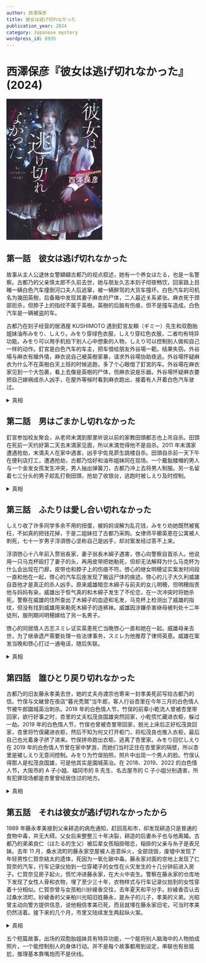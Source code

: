 ```yaml
---
author: 西澤保彦
title: 彼女は逃げ切れなかった
publication_year: 2024
category: Japanese mystery
wordpress_id: 6935
---
```


# 西澤保彦『彼女は逃げ切れなかった』(2024)

<img src=images/2024_cover.jpg width=250/>

## 第一話　彼女は逃げ切れなかった

故事从主人公退休女警纐纈古都乃的视点叙述，她有一个养女ほたる，也是一名警察。古都乃的父亲慎太郎不久前去世，她与朋友久志本刻子彻夜畅饮，回家路上目睹一辆白色汽车撞倒河口夫人后逃窜，被一辆醉驾的大货车撞坏。白色汽车的司机名为幾田英樹，后备箱中发现其妻子麻衣的尸体，二人最近关系紧张。麻衣死于颈部扼杀，但脖子上的指纹不属于英樹。英樹的后脑有伤痕，但不是撞车造成。白色汽车是一辆被盗的车。

古都乃在刻子经营的居酒屋 KUSHIMOTO 遇到釘宮友頼（ギミー）先生和双胞胎姐妹油布みをり、しえり。みをり穿绿色衣服，しえり穿红色衣服，二者均有特异功能。みをり可以用手机拍下别人心中想象的人物，しえり可以控制别人做和自己一样的动作。釘宮是白色汽车的车主，把车借给朋友外谷場一範，结果失窃。外谷場与麻衣有婚外情，麻衣说自己被英樹家暴，请求外谷場协助夜逃。外谷場怀疑麻衣为什么不在英樹白天上班的时候逃跑，多了个心眼借了釘宮的车。外谷場在麻衣家见到一个大包裹，看上去像是英樹的尸体，但麻衣说是乐器。外谷場怀疑麻衣要把自己嫁祸成杀人凶手，在屋外等候时看到麻衣跑出，接着有人开着白色汽车驶过。

<details><summary>真相</summary>
河口与英樹有染，杀死了麻衣，伪装成麻衣接近外谷場，让他帮助弃尸，后备箱里的尸体是麻衣。河口与英樹在家中发生冲突，河口打伤英樹后跑出，英樹驾车追赶，把河口撞倒。
</details>

## 第二話　男はごまかし切れなかった

釘宮参加校友聚会，从老师末満到那里听说以前的家教田頭都志也上吊自杀。田頭在死前一天约好第二天去末満家见面，所以末満觉得他不是自杀。2011 年末満家遭遇抢劫，末満夫人在家中遇害，凶手宇佐見昴生跳楼自杀。田頭自杀前一天下午在便利店打工，遭遇抢劫，古都乃恰好和油布姐妹同在现场。一个戴骷髅帽的男人与一个金发女孩发生冲突，男人抽出弹簧刀，古都乃冲上去将男人制服。另一名留着七三分头的男子趁乱打倒田頭，抢劫了收银台，逃跑时被しえり及时控制。

<details><summary>真相</summary>
宇佐見闯入末満家，殴打末満妻子后离开，末満回家后趁机将妻子杀死，嫁祸宇佐見。田頭目睹七三分头男人趁乱打劫，意识到末満杀妻真相，所以联系末満。
</details>

## 第三話　ふたりは愛し合い切れなかった

しえり收了许多同学多余不用的扭蛋，被妈妈误解为乱花钱，みをり劝她既然被冤枉，不如真的把钱花掉，于是二姐妹拉了古都乃采购。女律师平櫛英恵在公寓被人刺死，七十一岁男子浮須啓心坚称自己是凶手，却对案发经过答不上来。

浮須啓心十八年前入赘翁長家，妻子翁長木綿子遇害，啓心向警察自首杀人。他说用一只马克杯殴打了妻子的头，再用皮带把她勒死，但却无法解释为什么马克杯为什么会出现在门廊，皮带也和脖子上的伤痕不符。啓心的继女明穂证实案发时间段一直和他在一起，啓心的汽车后座发现了搬运尸体的痕迹。啓心的儿子大久利威雄自首他才是真正的杀人凶手。原来威雄暗恋木綿子与前夫的女儿明穂，但明穂指责他与妈妈有染，威雄出于怄气真的和木綿子发生了不伦恋，在一次冲突时将她杀死。警察在威雄的住所查出了木綿子的血迹和毛发，马克杯上检测出了威雄的指纹，但没有找到威雄用来勒死木綿子的连裤袜。威雄因涉嫌杀害继母被判处十二年徒刑，服刑期间明穂嫁给了另一名男子。

啓心的同居情人古志スミレ证实英恵死亡当晚啓心一直和她在一起。威雄母亲去世，为了继承遗产需要处理一些法律事务，スミレ为他推荐了律师英恵。威雄在案发当晚和啓心打过一通电话，随后失联。

<details><summary>真相</summary>
威雄的生母大久利数江和继母木綿子都怀疑威雄对明穂有意，同时闯入威雄家，二人发生冲突，数江用马克杯打倒木綿子，用围巾将其勒死。明穂和威雄先后来到房间，彼此以为对方是凶手，威雄向啓心求助，啓心以为威雄是凶手，帮他掩护。威雄坐了十二年牢，数江以为他甘愿替自己坐牢。威雄了解到了真相，意识到明穂把自己当成了杀人犯，自己替她坐牢毫无意义，于是自暴自弃，决定变成真的杀人犯。他杀死英恵是因为英恵和明穂的丈夫在同一间律所，自己的杀人行径一定会传到明穂耳中。
</details>

## 第四話　誰ひとり戻り切れなかった

古都乃的旧友藤永孝美去世，她的丈夫舟渡宗也寄来一封孝美死前写给古都乃的信。竹俣与文継曾在夜店“暮光秃鹫”当牛郎，客人行谷杏里在今年三月的白色情人节被牛郎園城英治刺杀。2018 年的白色情人节，竹俣的前辈小乾流人曾被杏里带回家，欲行好事之时，杏里的丈夫松茂良国雄突然回家，小乾慌忙藏进衣柜，躲过一劫。2019 年的白色情人节，竹俣也曾被杏里带回家，脱光上床后正好松茂良回家，杏里将竹俣藏进衣柜，然后不知为何又打开柜门，将松茂良也推入衣柜，最后自己也光着身子挤了进来。竹俣拼命跑出衣柜，逃离了杏里家。みをり回忆しえり在 2019 年的白色情人节曾在家中梦游，而她们当时正住在杏里家的隔壁，所以杏里是被しえり无意间控制。みをり为竹俣拍照，照片中出现一个男人的脸。竹俣认得那人是松茂良国雄，可是他其实是園城英治。在 2018、2019、2022 的白色情人节，大阪市的 A 子小姐、福冈市的 B 先生、名古屋市的 C 子小姐分别遇害，所有犯罪现场都是杏里曾经居住过的地方。

<details><summary>真相</summary>
松茂良帮杏里杀死三名受害者，与此同时園城扮演杏里丈夫捉奸，替松茂良提供不在场证明。2022 年的白色情人节，杏里正要出门去夜店，赶上竹俣入室抢劫，竹俣误将杏里刺死。竹俣有了之前的经验，担心松茂良马上回来，所以将杏里藏入衣柜逃跑。竹俣选择去杏里家行窃，是因为之前去过，知道如何避开监控摄像头。
</details>

## 第五話　それは彼女が逃げ切れなかったから

1989 年藤永孝美接到父亲耕造的病危通知，赶回高和市，却发现耕造只是普通的食物中毒，并无大碍。父女后来整整三十年决裂，耕造的后妻糸子也与他离婚。古都乃的弟弟良仁（ほたる的生父）被后辈女孩稲掛暗恋，稲掛的父亲与糸子是表兄妹。去年 11 月，桑水流町的藤永家空屋被人恶意纵火，全部烧毁，废墟中发现了年轻男性仁賀奈結太的遗体，死因为一氧化碳中毒。藤永家对面的空地上发现了仁賀奈的汽车，行车记录仪拍到一位穿裙子的女性在火灾发生的十几分钟前进入房子。仁賀奈见房子起火，慌忙冲进藤永家，在大火中丧生。警察在藤永家的仓库地下发现了女性人骨和衣物，埋了至少三十年，衣物样式与行车记录仪拍到的女性穿着十分相似。仁賀奈曾与女孩粕川紗綾香交往，去年夏天和平分手。紗綾香否认去过桑水流町。紗綾香的父亲粕川光昭旧姓藤永，是糸子的儿子，孝美的义弟。光昭曾主动向警方提供信息，说他相信孝美已死，而且就埋在藤永家旧宅，可当时孝美仍然活着。接下来的几个月，市里又陆续发生两起纵火案。

<details><summary>真相</summary>
耕造外出，糸子骗孝美说耕造病危，让她赶回高和市，计划趁耕造不在将她杀害，再让稲掛假扮成孝美离开，伪造孝美失联假象，但没想到耕造提前归来，计划未能实施。光昭遇到假扮成孝美的稲掛，在冲突中不慎将她杀死，以为自己杀死了孝美。糸子掩埋了稲掛的尸体，让光昭把这件事忘掉，但光昭一直难以忘怀，终于有一天穿上孝美的衣服，将藤永家旧宅烧毁，迫使警察挖出陈年尸骨。行车记录仪拍到的女孩是光昭而不是紗綾香。光昭没想到自己的行动替紗綾香招来嫌疑，所以又陆续纵火，意图洗清紗綾香的嫌疑。
</details>

五个短篇故事，出场的双胞胎姐妹具有特异功能，一个能将别人脑海中的人物拍成照片，一个能控制别人的身体行动。并不是每个故事都用到设定，串联也有些尴尬，推理基本靠嘴炮而不是伏线。